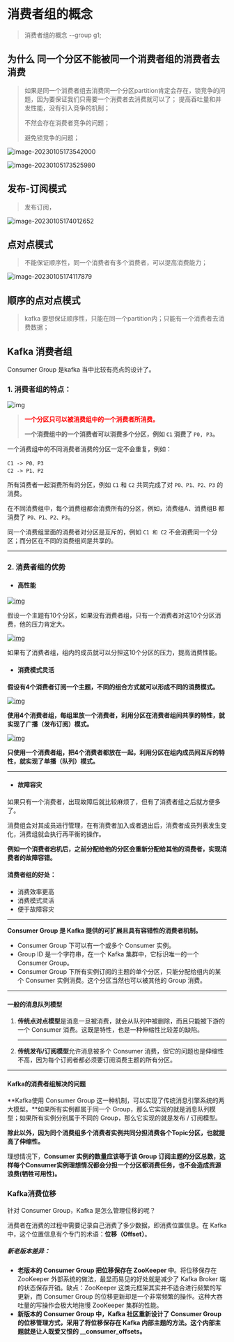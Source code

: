 

# 消费者组的概念

>消费者组的概念  --group g1;
>
>

## 为什么 同一个分区不能被同一个消费者组的消费者去消费

>如果是同一个消费者组去消费同一个分区partition肯定会存在，锁竞争的问题，因为要保证我们只需要一个消费者去消费就可以了； 提高吞吐量和并发性能，没有引入竞争的机制；
>
>不然会存在消费者竞争的问题；
>
>避免锁竞争的问题；



![image-20230105173542000](消费者组的概念.assets/image-20230105173542000.png)

![image-20230105173525980](消费者组的概念.assets/image-20230105173525980.png)

## 发布-订阅模式

>发布订阅，

![image-20230105174012652](消费者组的概念.assets/image-20230105174012652.png)

## 点对点模式

>不能保证顺序性，同一个消费者有多个消费者，可以提高消费能力；
>
>

![image-20230105174117879](消费者组的概念.assets/image-20230105174117879.png)

## 顺序的点对点模式

>kafka 要想保证顺序性，只能在同一个partition内；只能有一个消费者去消费数据；



## Kafka 消费者组

Consumer Group 是kafka 当中比较有亮点的设计了。

### 1. 消费者组的特点：

![img](消费者组的概念.assets/1723772-20220812131715625-1049179494.png)

> <font color=red>**一个分区只可以被消费组中的一个消费者所消费。**</font>
>
> **一个消费组中的一个消费者可以消费多个分区，例如 `C1` 消费了 `P0, P3`。**

一个消费组中的不同消费者消费的分区一定不会重复，例如：



```armasm
C1 -> P0、P3
C2 -> P1、P2
```

所有消费者一起消费所有的分区，例如 `C1` 和 `C2` 共同完成了对 `P0、P1、P2、P3` 的消费。

在不同消费组中，每个消费组都会消费所有的分区，例如，消费组A、消费组B 都消费了 `P0、P1、P2、P3`。

同一个消费组里面的消费者对分区是互斥的，例如 `C1 和 C2` 不会消费同一个分区；而分区在不同的消费组间是共享的。

----



### 2. 消费者组的优势

- #### 高性能

[![img](消费者组的概念.assets/1723772-20220812131845059-1038347212.png)](https://img2022.cnblogs.com/blog/1723772/202208/1723772-20220812131845059-1038347212.png)

假设一个主题有10个分区，如果没有消费者组，只有一个消费者对这10个分区消费，他的压力肯定大。

[![img](消费者组的概念.assets/1723772-20220812131919938-529839046.png)](https://img2022.cnblogs.com/blog/1723772/202208/1723772-20220812131919938-529839046.png)

如果有了消费者组，组内的成员就可以分担这10个分区的压力，提高消费性能。

- #### 消费模式灵活

**假设有4个消费者订阅一个主题，不同的组合方式就可以形成不同的消费模式。**

[![img](消费者组的概念.assets/1723772-20220812132000515-1528046755.png)](https://img2022.cnblogs.com/blog/1723772/202208/1723772-20220812132000515-1528046755.png)

**使用4个消费者组，每组里放一个消费者，利用分区在消费者组间共享的特性，就实现了广播（发布订阅）模式。**

[![img](消费者组的概念.assets/1723772-20220812132036562-1713453403.png)](https://img2022.cnblogs.com/blog/1723772/202208/1723772-20220812132036562-1713453403.png)

**只使用一个消费者组，把4个消费者都放在一起，利用分区在组内成员间互斥的特性，就实现了单播（队列）模式。**



---



- #### 故障容灾

如果只有一个消费者，出现故障后就比较麻烦了，但有了消费者组之后就方便多了。

消费组会对其成员进行管理，在有消费者加入或者退出后，消费者成员列表发生变化，消费组就会执行再平衡的操作。

**例如一个消费者宕机后，之前分配给他的分区会重新分配给其他的消费者，实现消费者的故障容错。**

#### 消费者组的好处：

- 消费效率更高
- 消费模式灵活
- 便于故障容灾

------

**Consumer Group 是 Kafka 提供的可扩展且具有容错性的消费者机制。**

- Consumer Group 下可以有一个或多个 Consumer 实例。
- Group ID 是一个字符串，在一个 Kafka 集群中，它标识唯一的一个 Consumer Group。
- Consumer Group 下所有实例订阅的主题的单个分区，只能分配给组内的某个 Consumer 实例消费。这个分区当然也可以被其他的 Group 消费。

----



#### 一般的消息队列模型

1. **传统点对点模型**是消息一旦被消费，就会从队列中被删除，而且只能被下游的一个 Consumer 消费。这既是特性，也是一种伸缩性比较差的缺陷。

   ----

   

2. **传统发布/订阅模型**允许消息被多个 Consumer 消费，但它的问题也是伸缩性不高，因为每个订阅者都必须要订阅消费主题的所有分区。

----



#### Kafka的消费者组解决的问题

**Kafka使用 Consumer Group 这一种机制，可以实现了传统消息引擎系统的两大模型。**如果所有实例都属于同一个 Group，那么它实现的就是消息队列模型；如果所有实例分别属于不同的 Group，那么它实现的就是发布 / 订阅模型。



**除此以外，因为同个消费组多个消费者实例共同分担消费各个Topic分区，也就提高了伸缩性。**

理想情况下，**Consumer 实例的数量应该等于该 Group 订阅主题的分区总数，这样每个Consumer实例理想情况都会分担一个分区都消费任务，也不会造成资源浪费(牺牲可用性)。**



### Kafka消费位移

针对 Consumer Group，Kafka 是怎么管理位移的呢？

消费者在消费的过程中需要记录自己消费了多少数据，即消费位置信息。在 Kafka 中，这个位置信息有个专门的术语：**位移（Offset）**。

##### 新老版本差异：

- **老版本的 Consumer Group 把位移保存在 ZooKeeper 中**。将位移保存在 ZooKeeper 外部系统的做法，最显而易见的好处就是减少了 Kafka Broker 端的状态保存开销。缺点：ZooKeeper 这类元框架其实并不适合进行频繁的写更新，而 Consumer Group 的位移更新却是一个非常频繁的操作。这种大吞吐量的写操作会极大地拖慢 ZooKeeper 集群的性能。
- **新版本的 Consumer Group 中，Kafka 社区重新设计了 Consumer Group 的位移管理方式，采用了将位移保存在 Kafka 内部主题的方法。这个内部主题就是让人既爱又恨的 __consumer_offsets。**